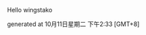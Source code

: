 <!--- 
The README.md is auto-generated. Do not edit.
--->

Hello wingstako

generated at 10月11日星期二 下午2:33 [GMT+8]